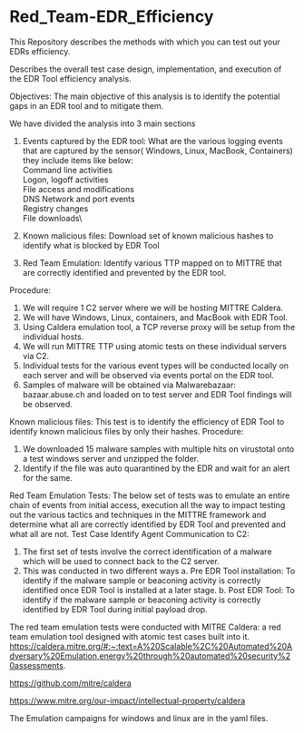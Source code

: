 # Red_Team-EDR_Efficiency
This Repository describes the methods with which you can test out your EDRs efficiency.

Describes the overall test case design, implementation, and 
execution of the EDR Tool efficiency analysis.

Objectives: The main objective of this analysis is to identify the potential gaps in an EDR tool and 
to mitigate them.

We have divided the analysis into 3 main sections
1. Events captured by the EDR tool: What are the various logging events that are captured by 
the sensor( Windows, Linux, MacBook, Containers) they include items like below:\
    Command line activities\
    Logon, logoff activities\
    File access and modifications\
    DNS Network and port events\
    Registry changes\
    File downloads\

2. Known malicious files: Download set of known malicious hashes to identify what is blocked 
by EDR Tool

3. Red Team Emulation: Identify various TTP mapped on to MITTRE that are correctly identified 
and prevented by the EDR tool.

Procedure:
1. We will require 1 C2 server where we will be hosting MITTRE Caldera.
2. We will have Windows, Linux, containers, and MacBook with EDR Tool.
3. Using Caldera emulation tool, a TCP reverse proxy will be setup from the individual hosts.
4. We will run MITTRE TTP using atomic tests on these individual servers via C2.
5. Individual tests for the various event types will be conducted locally on each server and will 
be observed via events portal on the EDR tool.
6. Samples of malware will be obtained via Malwarebazaar: bazaar.abuse.ch and loaded on to 
test server and EDR Tool findings will be observed.



Known malicious files:
This test is to identify the efficiency of EDR Tool to identify known malicious files by only their 
hashes.
Procedure:
1. We downloaded 15 malware samples with multiple hits on virustotal onto a test windows 
server and unzipped the folder.
2. Identify if the file was auto quarantined by the EDR and wait for an alert for the same.


Red Team Emulation Tests:
The below set of tests was to emulate an entire chain of events from initial access, execution all the 
way to impact testing out the various tactics and techniques in the MITTRE framework and 
determine what all are correctly identified by EDR Tool and prevented and what all are not.
Test Case Identify Agent Communication to C2:
1. The first set of tests involve the correct identification of a malware which will be used to 
connect back to the C2 server.
2. This was conducted in two different ways 
a. Pre EDR Tool installation: To identify if the malware sample or beaconing activity 
is correctly identified once EDR Tool is installed at a later stage.
b. Post EDR Tool: To identify if the malware sample or beaconing activity is correctly 
identified by EDR Tool during initial payload drop.

The red team emulation tests were conducted with MITRE Caldera: a red team emulation tool designed with atomic test cases built into it.
https://caldera.mitre.org/#:~:text=A%20Scalable%2C%20Automated%20Adversary%20Emulation,energy%20through%20automated%20security%20assessments.

https://github.com/mitre/caldera

https://www.mitre.org/our-impact/intellectual-property/caldera

The Emulation campaigns for windows and linux are in the yaml files.

